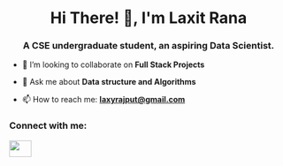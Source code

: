 <h1 align="center">Hi There! 👋, I'm Laxit Rana </h1>
<h3 align="center">A CSE undergraduate student, an aspiring Data Scientist.</h3>

<!--
**Dummy-Bug/Dummy-Bug** is a ✨ _special_ ✨ repository because its `README.md` (this file) appears on your GitHub profile.

Here are some ideas to get you started:
  🔭 I’m currently working on Improving my Problem Solving skills 
-->

- 👯 I’m looking to collaborate on **Full Stack Projects**


- 💬 Ask me about **Data structure and Algorithms**

- 📫 How to reach me: **laxyrajput@gmail.com**
<!-- 😄 Pronouns: ...

- ⚡ Fun fact: ...
-->

<p align="left">
<h3 align="left">Connect with me:</h3>
<a href="https://www.linkedin.com/in/laxit/" target="blank"><img align="center" src="https://cdn.jsdelivr.net/npm/simple-icons@3.0.1/icons/linkedin.svg" height="30" width="40" /></a>
</p>
